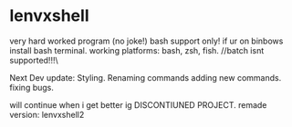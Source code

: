 # lenvxshell
very hard worked program (no joke!)
bash support only!
if ur on binbows install bash terminal.
working platforms: bash, zsh, fish.
//batch isnt supported!!!\\

Next Dev update:
Styling.
Renaming commands
adding new commands.
fixing bugs.

will continue when i get better ig
DISCONTIUNED PROJECT.
remade version: lenvxshell2
